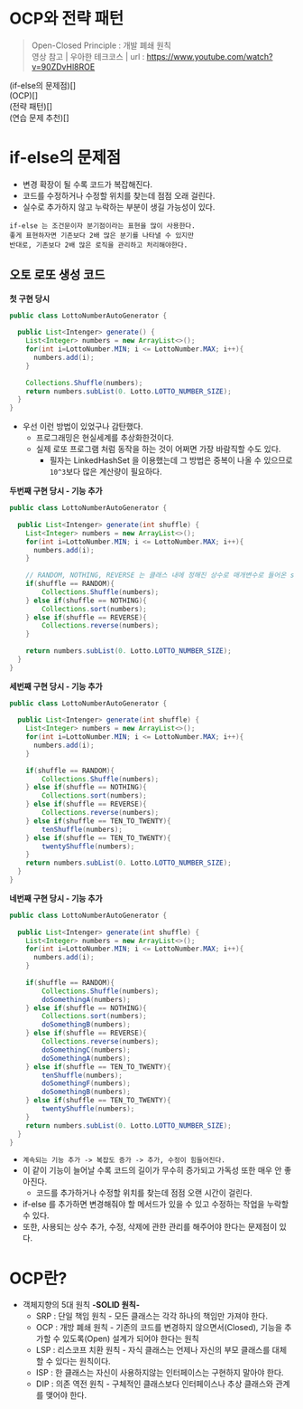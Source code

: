 # OCP와 전략 패턴 
> Open-Closed Principle : 개발 폐쇄 원칙       
> 영상 참고 | 우아한 테크코스 | url : https://www.youtube.com/watch?v=90ZDvHl8ROE     
    
(if-else의 문제점)[]   
(OCP)[]   
(전략 패턴)[]   
(연습 문제 추천)[]   

# if-else의 문제점    
- 변경 확장이 될 수록 코드가 복잡해진다.     
- 코드를 수정하거나 수정할 위치를 찾는데 점점 오래 걸린다.    
- 실수로 추가하지 않고 누락하는 부분이 생길 가능성이 있다.      
   
```
if-else 는 조건문이자 분기점이라는 표현을 많이 사용한다.     
좋게 표현하자면 기존보다 2배 많은 분기를 나타낼 수 있지만     
반대로, 기존보다 2배 많은 로직을 관리하고 처리해야한다.    
```

## 오토 로또 생성 코드  
**첫 구현 당시**
```java
public class LottoNumberAutoGenerator {
  
  public List<Intenger> generate() {
    List<Integer> numbers = new ArrayList<>();
    for(int i=LottoNumber.MIN; i <= LottoNumber.MAX; i++){
      numbers.add(i);
    }
    
    Collections.Shuffle(numbers);
    return numbers.subList(0. Lotto.LOTTO_NUMBER_SIZE);
  }
}
```
* 우선 이런 방법이 있었구나 감탄했다.   
  * 프로그래밍은 현실세계를 추상화한것이다.
  * 실제 로또 프로그램 처럼 동작을 하는 것이 어쩌면 가장 바람직할 수도 있다.  
      * 필자는 LinkedHashSet 을 이용했는데 그 방법은 중복이 나올 수 있으므로 `10^3`보다 많은 계산량이 필요하다.    

**두번째 구현 당시 - 기능 추가**
```java
public class LottoNumberAutoGenerator {
  
  public List<Intenger> generate(int shuffle) {
    List<Integer> numbers = new ArrayList<>();
    for(int i=LottoNumber.MIN; i <= LottoNumber.MAX; i++){
      numbers.add(i);
    }
    
    // RANDOM, NOTHING, REVERSE 는 클래스 내에 정해진 상수로 매개변수로 들어온 shuffle과 비교하여 분기를 나눈다.    
    if(shuffle == RANDOM){
        Collections.Shuffle(numbers);
    } else if(shuffle == NOTHING){
        Collections.sort(numbers);
    } else if(shuffle == REVERSE){
        Collections.reverse(numbers);
    }
    
    return numbers.subList(0. Lotto.LOTTO_NUMBER_SIZE);
  }
}
```
**세번째 구현 당시 - 기능 추가**
```java
public class LottoNumberAutoGenerator {
  
  public List<Intenger> generate(int shuffle) {
    List<Integer> numbers = new ArrayList<>();
    for(int i=LottoNumber.MIN; i <= LottoNumber.MAX; i++){
      numbers.add(i);
    }
    
    if(shuffle == RANDOM){
        Collections.Shuffle(numbers);
    } else if(shuffle == NOTHING){
        Collections.sort(numbers);
    } else if(shuffle == REVERSE){
        Collections.reverse(numbers);
    } else if(shuffle == TEN_TO_TWENTY){
        tenShuffle(numbers);
    } else if(shuffle == TEN_TO_TWENTY){
        twentyShuffle(numbers);
    }
    return numbers.subList(0. Lotto.LOTTO_NUMBER_SIZE);
  }
}
```
**네번째 구현 당시 - 기능 추가**
```java
public class LottoNumberAutoGenerator {
  
  public List<Intenger> generate(int shuffle) {
    List<Integer> numbers = new ArrayList<>();
    for(int i=LottoNumber.MIN; i <= LottoNumber.MAX; i++){
      numbers.add(i);
    }
    
    if(shuffle == RANDOM){
        Collections.Shuffle(numbers);
        doSomethingA(numbers);
    } else if(shuffle == NOTHING){
        Collections.sort(numbers);
        doSomethingB(numbers);
    } else if(shuffle == REVERSE){
        Collections.reverse(numbers);
        doSomethingC(numbers);
        doSomethingA(numbers);
    } else if(shuffle == TEN_TO_TWENTY){
        tenShuffle(numbers);
        doSomethingF(numbers);
        doSomethingB(numbers);
    } else if(shuffle == TEN_TO_TWENTY){
        twentyShuffle(numbers);
    }
    return numbers.subList(0. Lotto.LOTTO_NUMBER_SIZE);
  }
}
```   
* `계속되는 기능 추가 -> 복잡도 증가 -> 추가, 수정이 힘들어진다.`     
* 이 같이 기능이 늘어날 수록 코드의 길이가 무수히 증가되고 가독성 또한 매우 안 좋아진다.     
    * 코드를 추가하거나 수정할 위치를 찾는데 점점 오랜 시간이 걸린다.
* if-else 를 추가하면 변경해줘야 할 메서드가 있을 수 있고 수정하는 작업을 누락할 수 있다.  
* 또한, 사용되는 상수 추가, 수정, 삭제에 관한 관리를 해주어야 한다는 문제점이 있다.  

# OCP란?
* 객체지향의 5대 원칙 **-SOLID 원칙-**
    * SRP : 단일 책임 원칙 - 모든 클래스는 각각 하나의 책임만 가져야 한다. 
    * OCP : 개방 폐쇄 원칙 - 기존의 코드를 변경하지 않으면서(Closed), 기능을 추가할 수 있도록(Open) 설계가 되어야 한다는 원칙
    * LSP : 리스코프 치환 원칙 - 자식 클래스는 언제나 자신의 부모 클래스를 대체할 수 있다는 원칙이다.
    * ISP : 한 클래스는 자신이 사용하지않는 인터페이스는 구현하지 말아야 한다. 
    * DIP : 의존 역전 원칙 - 구체적인 클래스보다 인터페이스나 추상 클래스와 관계를 맺어야 한다.   




   

